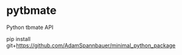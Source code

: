 # pytbmate
Python tbmate API


pip install git+https://github.com/AdamSpannbauer/minimal_python_package